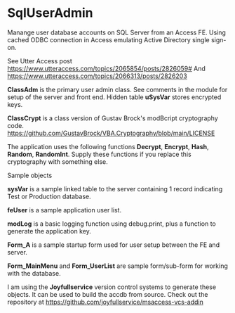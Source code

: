 # SqlUserAdmin

Manange user database accounts on SQL Server from an Access FE. Using cached ODBC connection in Access emulating Active Directory single sign-on.

See Utter Access post
https://www.utteraccess.com/topics/2065854/posts/2826059# And https://www.utteraccess.com/topics/2066313/posts/2826203

**ClassAdm** is the primary user admin class. 
See comments in the module for setup of the server and front end.
Hidden table **uSysVar** stores encrypted keys.

**ClassCrypt** is a class version of Gustav Brock's modBcript cryptography code. 
                  https://github.com/GustavBrock/VBA.Cryptography/blob/main/LICENSE

The application uses the following functions 
**Decrypt**, **Encrypt**, **Hash**, **Random**, **RandomInt**. 
Supply these functions if you replace this cryptography with something else.

Sample objects

**sysVar** is a sample linked table to the server containing 1 record indicating Test or Production database.

**feUser** is a sample application user list.

**modLog** is a basic logging function using debug.print, plus a function to generate the application key.

**Form_A** is a sample startup form used for user setup between the FE and server.

**Form_MainMenu** and **Form_UserList** are sample form/sub-form for working with the database.

I am using the **Joyfullservice** version control systems to generate these objects. It can be used to build the accdb from source. Check out the repository at https://github.com/joyfullservice/msaccess-vcs-addin

